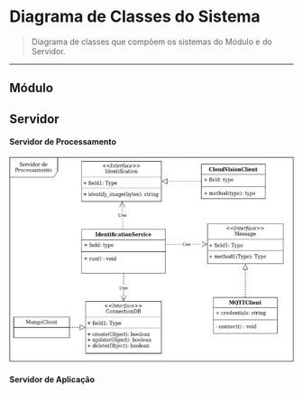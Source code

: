 # Diagrama de Classes do Sistema
> Diagrama de classes que compõem os sistemas do Módulo e do Servidor.

---

## Módulo

## Servidor
#### Servidor de Processamento
![Diagrama de Classes do Servidor de Processamento](../images/processing-server-class-diagram.png)
#### Servidor de Aplicação

